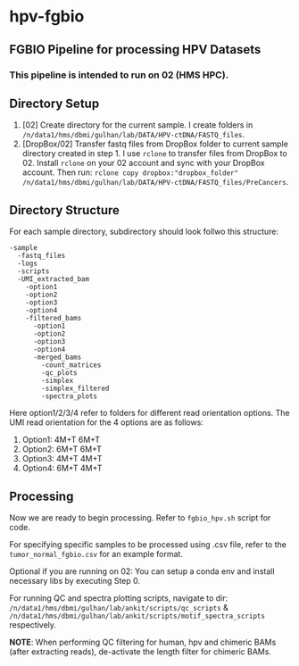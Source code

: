 # hpv-fgbio
## FGBIO Pipeline for processing HPV Datasets
### This pipeline is intended to run on 02 (HMS HPC).

## Directory Setup
1.	[02] Create directory for the current sample. I create folders in ```/n/data1/hms/dbmi/gulhan/lab/DATA/HPV-ctDNA/FASTQ_files```.
2.	[DropBox/02] Transfer fastq files from DropBox folder to current sample directory created in step 1. I use ```rclone``` to transfer files from DropBox to 02. Install ```rclone``` on your 02 account and sync with your DropBox account. Then run: ```rclone copy dropbox:"dropbox_folder" /n/data1/hms/dbmi/gulhan/lab/DATA/HPV-ctDNA/FASTQ_files/PreCancers```.


## Directory Structure 
For each sample directory, subdirectory should look follwo this structure:
```
-sample
  -fastq_files
  -logs
  -scripts
  -UMI_extracted_bam
    -option1
    -option2
    -option3
    -option4
    -filtered_bams
      -option1
      -option2
      -option3
      -option4
      -merged_bams
        -count_matrices
        -qc_plots
        -simplex
        -simplex_filtered
        -spectra_plots
```
Here option1/2/3/4 refer to folders for different read orientation options. The UMI read orientation for the 4 options are as follows:
1.	Option1: 4M+T 6M+T
2.	Option2: 6M+T 6M+T
3.	Option3: 4M+T 4M+T
4.	Option4: 6M+T 4M+T

## Processing
Now we are ready to begin processing. Refer to ```fgbio_hpv.sh``` script for code. 

For specifying specific samples to be processed using .csv file, refer to the ```tumor_normal_fgbio.csv``` for an example format. 

Optional if you are running on 02: You can setup a conda env and install necessary libs by executing Step 0.

For running QC and spectra plotting scripts, navigate to dir: ```/n/data1/hms/dbmi/gulhan/lab/ankit/scripts/qc_scripts``` & ```/n/data1/hms/dbmi/gulhan/lab/ankit/scripts/motif_spectra_scripts``` respectively.

**NOTE**: When performing QC filtering for human, hpv and chimeric BAMs (after extracting reads), de-activate the length filter for chimeric BAMs.
